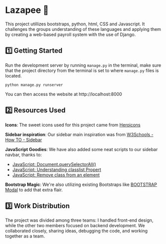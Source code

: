 # Lazapee 🚀
This project utillizes bootstraps, python, html, CSS and Javascript. It challenges the groups understanding of these languages and applying them by creating a web-based payroll system with the use of Django. 

## 1️⃣ Getting Started
Run the development server by running ```manage.py```  in the terminal, make sure that the project directory from the terminal is set to where ```manage.py```  files is located. 
``` 
python manage.py runserver
```
You can then access the website at http://localhost:8000

## 2️⃣ Resources Used
**Icons**: The sweet icons used for this project came from [Heroicons](https://heroicons.com/outline)

**Sidebar inspiration**: Our sidebar main inspiration was from [W3Schools - How TO - Sidebar](https://www.w3schools.com/howto/howto_js_sidenav.asp)

**JavaScript Goodies**: We have also added some neat scripts to our sidebar navbar, thanks to:
- [JavaScript: Document.querySelectorAll()](https://developer.mozilla.org/en-US/docs/Web/API/Document/querySelectorAll)
- [JavaScript: Understanding classlist Propert](https://www.w3schools.com/jsref/prop_element_classlist.asp)
- [JavaScript: Remove class from an element](https://www.w3schools.com/howto/howto_js_remove_class.asp)

**Bootstrap Magic**: We're also utilizing existing Bootstraps like [BOOTSTRAP Modal](https://getbootstrap.com/docs/5.3/components/modal) to add that extra flair. 

## 3️⃣ Work Distribution
The project was divided among three teams: I handled front-end design, while the other two members focused on backend development. We collaborated closely, sharing ideas, debugging the code, and working together as a team.  



